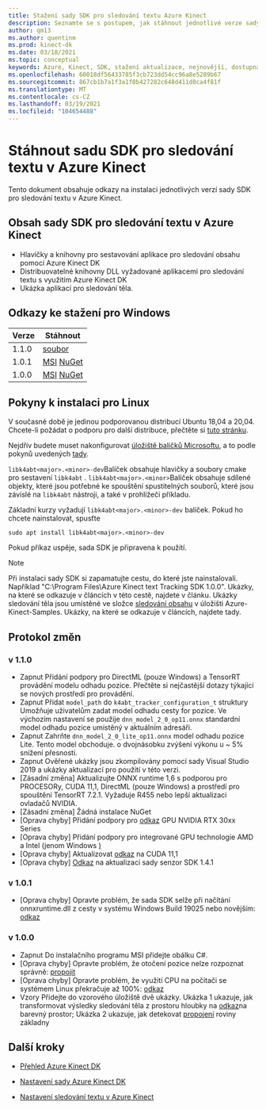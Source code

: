 ```yaml
---
title: Stažení sady SDK pro sledování textu Azure Kinect
description: Seznamte se s postupem, jak stáhnout jednotlivé verze sady Kinect senzorů Azure v systému Windows nebo Linux.
author: qm13
ms.author: quentinm
ms.prod: kinect-dk
ms.date: 03/18/2021
ms.topic: conceptual
keywords: Azure, Kinect, SDK, stažení aktualizace, nejnovější, dostupná, instalace, tělo, sledování
ms.openlocfilehash: 60018df56433785f3cb723dd54cc96a8e5289b67
ms.sourcegitcommit: 867cb1b7a1f3a1f0b427282c648d411d0ca4f81f
ms.translationtype: MT
ms.contentlocale: cs-CZ
ms.lasthandoff: 03/19/2021
ms.locfileid: "104654488"
---
```

# <a name="download-azure-kinect-body-tracking-sdk"></a>Stáhnout sadu SDK pro sledování textu v Azure Kinect

Tento dokument obsahuje odkazy na instalaci jednotlivých verzí sady SDK pro sledování textu v Azure Kinect.

## <a name="azure-kinect-body-tracking-sdk-contents"></a>Obsah sady SDK pro sledování textu v Azure Kinect

- Hlavičky a knihovny pro sestavování aplikace pro sledování obsahu pomocí Azure Kinect DK
- Distribuovatelné knihovny DLL vyžadované aplikacemi pro sledování textu s využitím Azure Kinect DK
- Ukázka aplikací pro sledování těla.

## <a name="windows-download-links"></a>Odkazy ke stažení pro Windows

Verze       | Stáhnout
--------------|----------
1.1.0 | [soubor](https://www.microsoft.com/en-us/download/details.aspx?id=102901)
1.0.1 | [MSI](https://www.microsoft.com/en-us/download/details.aspx?id=100942) [NuGet](https://www.nuget.org/packages/Microsoft.Azure.Kinect.BodyTracking/1.0.1)
1.0.0 | [MSI](https://www.microsoft.com/en-us/download/details.aspx?id=100848) [NuGet](https://www.nuget.org/packages/Microsoft.Azure.Kinect.BodyTracking/1.0.0)

## <a name="linux-installation-instructions"></a>Pokyny k instalaci pro Linux

V současné době je jedinou podporovanou distribucí Ubuntu 18,04 a 20,04. Chcete-li požádat o podporu pro další distribuce, přečtěte si [tuto stránku](https://aka.ms/azurekinectfeedback).

Nejdřív budete muset nakonfigurovat [úložiště balíčků Microsoftu](https://packages.microsoft.com/), a to podle pokynů uvedených [tady](/windows-server/administration/linux-package-repository-for-microsoft-software).

`libk4abt<major>.<minor>-dev`Balíček obsahuje hlavičky a soubory cmake pro sestavení `libk4abt` .
`libk4abt<major>.<minor>`Balíček obsahuje sdílené objekty, které jsou potřebné ke spouštění spustitelných souborů, které jsou závislé na `libk4abt` nástroji, a také v prohlížeči příkladu.

Základní kurzy vyžadují `libk4abt<major>.<minor>-dev` balíček. Pokud ho chcete nainstalovat, spusťte

`sudo apt install libk4abt<major>.<minor>-dev`

Pokud příkaz uspěje, sada SDK je připravena k použití.

> [!NOTE]
> Při instalaci sady SDK si zapamatujte cestu, do které jste nainstalovali. Například "C:\Program Files\Azure Kinect text Tracking SDK 1.0.0". Ukázky, na které se odkazuje v článcích v této cestě, najdete v článku.
> Ukázky sledování těla jsou umístěné ve složce [sledování obsahu](https://github.com/microsoft/Azure-Kinect-Samples/tree/master/body-tracking-samples) v úložišti Azure-Kinect-Samples. Ukázky, na které se odkazuje v článcích, najdete tady.

## <a name="change-log"></a>Protokol změn

### <a name="v110"></a>v 1.1.0
* Zapnut Přidání podpory pro DirectML (pouze Windows) a TensorRT provádění modelu odhadu pozice. Přečtěte si nejčastější dotazy týkající se nových prostředí pro provádění.
* Zapnut Přidat `model_path` do `k4abt_tracker_configuration_t` struktury Umožňuje uživatelům zadat model odhadu cesty for pozice. Ve výchozím nastavení se použije `dnn_model_2_0_op11.onnx` standardní model odhadu pozice umístěný v aktuálním adresáři.
* Zapnut Zahrňte `dnn_model_2_0_lite_op11.onnx` model odhadu pozice Lite. Tento model obchoduje. o dvojnásobku zvýšení výkonu u ~ 5% snížení přesnosti.
* Zapnut Ověřené ukázky jsou zkompilovány pomocí sady Visual Studio 2019 a ukázky aktualizací pro použití v této verzi.
* [Zásadní změna] Aktualizujte ONNX runtime 1,6 s podporou pro PROCESORy, CUDA 11,1, DirectML (pouze Windows) a prostředí pro spouštění TensorRT 7.2.1. Vyžaduje R455 nebo lepší aktualizaci ovladačů NVIDIA.
* [Zásadní změna] Žádná instalace NuGet
* [Oprava chyby] Přidání podpory pro [odkaz](https://github.com/microsoft/Azure-Kinect-Sensor-SDK/issues/1481) GPU NVIDIA RTX 30xx Series
* [Oprava chyby] Přidání podpory pro integrované GPU technologie AMD a Intel (jenom Windows [)](https://github.com/microsoft/Azure-Kinect-Sensor-SDK/issues/1481)
* [Oprava chyby] Aktualizovat [odkaz](https://github.com/microsoft/Azure-Kinect-Sensor-SDK/issues/1125) na CUDA 11,1
* [Oprava chyby] [Odkaz](https://github.com/microsoft/Azure-Kinect-Sensor-SDK/issues/1248) na aktualizaci sady senzor SDK 1.4.1

### <a name="v101"></a>v 1.0.1
* [Oprava chyby] Opravte problém, že sada SDK selže při načítání onnxruntime.dll z cesty v systému Windows Build 19025 nebo novějším: [odkaz](https://github.com/microsoft/Azure-Kinect-Sensor-SDK/issues/932)

### <a name="v100"></a>v 1.0.0
* Zapnut Do instalačního programu MSI přidejte obálku C#.
* [Oprava chyby] Opravte problém, že otočení pozice nelze rozpoznat správně: [propojit](https://github.com/microsoft/Azure-Kinect-Sensor-SDK/issues/997)
* [Oprava chyby] Opravte problém, že využití CPU na počítači se systémem Linux překračuje až 100%: [odkaz](https://github.com/microsoft/Azure-Kinect-Sensor-SDK/issues/1007)
* Vzory Přidejte do vzorového úložiště dvě ukázky. Ukázka 1 ukazuje, jak transformovat výsledky sledování těla z prostoru hloubky na [odkaz](https://github.com/microsoft/Azure-Kinect-Samples/tree/master/body-tracking-samples/camera_space_transform_sample)na barevný prostor; Ukázka 2 ukazuje, jak detekovat [propojení](https://github.com/microsoft/Azure-Kinect-Samples/tree/master/body-tracking-samples/floor_detector_sample) roviny základny

## <a name="next-steps"></a>Další kroky

- [Přehled Azure Kinect DK](about-azure-kinect-dk.md)

- [Nastavení sady Azure Kinect DK](set-up-azure-kinect-dk.md)

- [Nastavení sledování textu v Azure Kinect](body-sdk-setup.md)